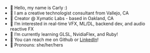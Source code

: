- 🌸 Hello, my name is Carly :)
- 🥥 I am a creative technologist consultant from Vallejo, CA
- 🪷 Creator @ Xymatic Labs - based in Oakland, CA
- 🍄 I’m interested in real-time VFX, ML/DL, backend dev, and audio reactive FX
- 🌱 I’m currently learning GLSL, NvidiaFlex, and Ruby!
- 🐚 You can reach me on Github or [LinkedIn](https://linkedin.com/in/carlymgordon)!
- 🐒 Pronouns: she/her/hers

<!--
**prototyyype/prototyyype** is a ✨ _special_ ✨ repository because its `README.md` (this file) appears on your GitHub profile.

Here are some ideas to get you started:

- 🔭 I’m currently working on ...
- 🌱 I’m currently learning ...
- 👯 I’m looking to collaborate on ...
- 🤔 I’m looking for help with ...
- 💬 Ask me about ...
- 📫 How to reach me: ...

- ⚡ Fun fact: ...
-->
